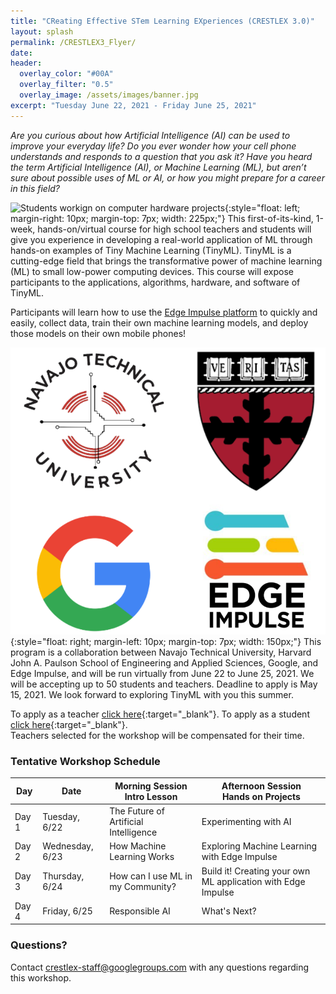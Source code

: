 ```yaml
---
title: "CReating Effective STem Learning EXperiences (CRESTLEX 3.0)"
layout: splash
permalink: /CRESTLEX3_Flyer/
date: 
header:
  overlay_color: "#00A"
  overlay_filter: "0.5"
  overlay_image: /assets/images/banner.jpg
excerpt: "Tuesday June 22, 2021 - Friday June 25, 2021"
---
```

*Are you curious about how Artificial Intelligence (AI) can be used to improve your everyday life? Do you ever wonder how your cell phone understands and responds to a question that you ask it? Have you heard the term Artificial Intelligence (AI), or Machine Learning (ML), but aren’t sure about possible uses of ML or AI, or how you might prepare for a career in this field?*

![Students workign on computer hardware projects](/assets/images/crestlex/students.jpg){:style="float: left; margin-right: 10px; margin-top: 7px; width: 225px;"}
This first-of-its-kind, 1-week, hands-on/virtual course for high school teachers and students will give you experience in developing a real-world application of ML through hands-on examples of Tiny Machine Learning (TinyML). TinyML is a cutting-edge field that brings the transformative power of machine learning (ML) to small low-power computing devices. This course will expose participants to the applications, algorithms, hardware, and software of TinyML.

Participants will learn how to use the [Edge Impulse platform](https://www.edgeimpulse.com/) to quickly and easily, collect data, train their own machine learning models, and deploy those models on their own mobile phones!

![Harvard, Google, NTU, and Edge Impulse Logos](/assets/images/crestlex/logos.png){:style="float: right; margin-left: 10px; margin-top: 7px; width: 150px;"}
This program is a collaboration between Navajo Technical University, Harvard John A. Paulson School of Engineering and Applied Sciences, Google, and Edge Impulse, and will be run virtually from June 22 to June 25, 2021. We will be accepting up to 50 students and teachers. Deadline to apply is May 15, 2021. We look forward to exploring TinyML with you this summer.

To apply as a teacher [click here](https://forms.gle/8GM7SdCFqLPyweTb8){:target="_blank"}. To apply as a student [click here](https://forms.gle/bAvVeMua7yfJQqiR6){:target="_blank"}.<br/>Teachers selected for the workshop will be compensated for their time.

### Tentative Workshop Schedule

| Day   | Date            | Morning Session<br/>Intro Lesson       | Afternoon Session<br/>Hands on Projects                            |
|-------|-----------------|----------------------------------------|--------------------------------------------------------------------|
| Day 1 | Tuesday, 6/22   | The Future of Artificial Intelligence  | Experimenting with AI                                              |
| Day 2 | Wednesday, 6/23 | How Machine Learning Works             | Exploring Machine Learning with Edge Impulse                       |
| Day 3 | Thursday, 6/24  | How can I use ML in my Community?      | Build it!  Creating your own ML application with Edge Impulse      |
| Day 4 | Friday, 6/25    | Responsible AI                         | What's Next?                                                       |

### Questions?
Contact [crestlex-staff@googlegroups.com](mailto:crestlex-staff@googlegroups.com) with any questions regarding this workshop. 